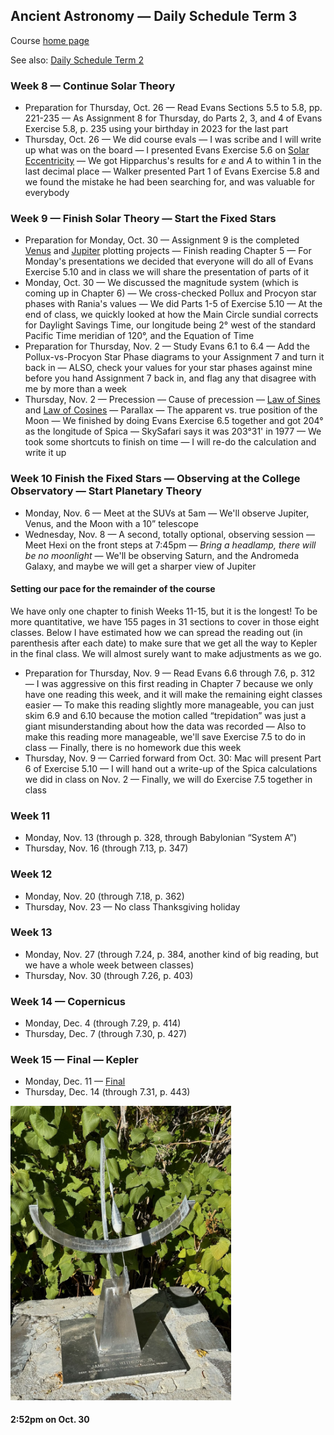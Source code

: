## Ancient Astronomy &mdash; Daily Schedule Term 3

Course [home page](./)

See also: [Daily Schedule Term 2](./daily_schedule-term_2.html)

### Week 8 &mdash; Continue Solar Theory

* Preparation for Thursday, Oct. 26 &mdash; Read Evans Sections 5.5 to 5.8, pp. 221-235 &mdash; As Assignment 8 for Thursday, do Parts 2, 3, and 4 of Evans Exercise 5.8, p. 235 using your birthday in 2023 for the last part
* Thursday, Oct. 26 &mdash; We did course evals &mdash; I was scribe and I will write up what was on the board &mdash; I presented Evans Exercise 5.6 on [Solar Eccentricity](./resources/SolarEccentricity.pdf) &mdash; We got Hipparchus's results for *e* and *A* to within 1 in the last decimal place &mdash; Walker presented Part 1 of Evans Exercise 5.8 and we found the mistake he had been searching for, and was valuable for everybody

### Week 9 &mdash; Finish Solar Theory &mdash;  Start the Fixed Stars

* Preparation for Monday, Oct. 30 &mdash; Assignment 9 is the completed [Venus](./assignments/venus_plotting/VenusPlottingChart.pdf) and [Jupiter](./assignments/jupiter_plotting/JupiterPlottingChart.pdf) plotting projects &mdash; Finish reading Chapter 5 &mdash; For Monday's presentations we decided that everyone will do all of Evans Exercise 5.10 and in class we will share the presentation of parts of it
* Monday, Oct. 30 &mdash; We discussed the magnitude system (which is coming up in Chapter 6) &mdash; We cross-checked Pollux and Procyon star phases with Rania's values &mdash; We did Parts 1-5 of Exercise 5.10 &mdash; At the end of class, we quickly looked at how the Main Circle sundial corrects for Daylight Savings Time, our longitude being 2&deg; west of the standard Pacific Time meridian of 120&deg;, and the Equation of Time
* Preparation for Thursday, Nov. 2 &mdash; Study Evans 6.1 to 6.4 &mdash; Add the Pollux-vs-Procyon Star Phase diagrams to your Assignment 7 and turn it back in &mdash; ALSO, check your values for your star phases against mine before you hand Assignment 7 back in, and flag any that disagree with me by more than a week
* Thursday, Nov. 2 &mdash; Precession &mdash; Cause of precession &mdash; [Law of Sines](./resources/LawOfSines.pdf) and [Law of Cosines](./resources/LawOfCosines.pdf) &mdash; Parallax &mdash; The apparent vs. true position of the Moon &mdash; We finished by doing Evans Exercise 6.5 together and got 204&deg; as the longitude of Spica &mdash; SkySafari says it was 203&deg;31' in 1977 &mdash; We took some shortcuts to finish on time &mdash; I will re-do the calculation and write it up

### Week 10 Finish the Fixed Stars &mdash; Observing at the College Observatory &mdash; Start Planetary Theory

* Monday, Nov. 6 &mdash; Meet at the SUVs at 5am &mdash; We'll observe Jupiter, Venus, and the Moon with a 10&rdquo; telescope
* Wednesday, Nov. 8 &mdash; A second, totally optional, observing session &mdash; Meet Hexi on the front steps at 7:45pm &mdash; *Bring a headlamp, there will be no moonlight* &mdash; We'll be observing Saturn, and the Andromeda Galaxy, and maybe we will get a sharper view of Jupiter

#### Setting our pace for the remainder of the course

We have only one chapter to finish Weeks 11-15, but it is the longest!
To be more quantitative, we have 155 pages in 31 sections to cover in those eight classes.
Below I have estimated how we can spread the reading out (in parenthesis after each date)
to make sure that we get all the way to Kepler in the final class.
We will almost surely want to make adjustments as we go.

* Preparation for Thursday, Nov. 9 &mdash; Read Evans 6.6 through 7.6, p. 312 &mdash; I was aggressive on this first reading in Chapter 7 because we only have one reading this week, and it will make the remaining eight classes easier &mdash; To make this reading slightly more manageable, you can just skim 6.9 and 6.10 because the motion called &ldquo;trepidation&rdquo; was just a giant misunderstanding about how the data was recorded &mdash; Also to make this reading more manageable, we'll save Exercise 7.5 to do in class &mdash; Finally, there is no homework due this week
* Thursday, Nov. 9 &mdash; Carried forward from Oct. 30: Mac will present Part 6 of Exercise 5.10 &mdash; I will hand out a write-up of the Spica calculations we did in class on Nov. 2 &mdash; Finally, we will do Exercise 7.5 together in class

### Week 11

* Monday, Nov. 13 (through p. 328, through Babylonian &ldquo;System A&rdquo;)
* Thursday, Nov. 16 (through 7.13, p. 347)

### Week 12

* Monday, Nov. 20 (through 7.18, p. 362)
* Thursday, Nov. 23 &mdash; No class Thanksgiving holiday

### Week 13

* Monday, Nov. 27 (through 7.24, p. 384, another kind of big reading, but we have a whole week between classes)
* Thursday, Nov. 30 (through 7.26, p. 403)

### Week 14 &mdash; Copernicus

* Monday, Dec. 4 (through 7.29, p. 414)
* Thursday, Dec. 7 (through 7.30, p. 427)

### Week 15 &mdash; Final &mdash; Kepler

* Monday, Dec. 11 &mdash; [Final](./exams/Term2Exam.pdf)
* Thursday, Dec. 14 (through 7.31, p. 443)

<img src="./resources/ItIs252OnOct30Not324.jpeg" alt="It is 2:52 on Oct 30 not 3:24" width="70%">

#### 2:52pm on Oct. 30

<!-- <img src="./assignments/venus_plotting/Venus-Sept29-559am.jpeg" alt="Venus Sept. 29 5:59am" width="70%"> -->

<!-- https://www.youtube.com/watch?v=EpSy0Lkm3zM -->
